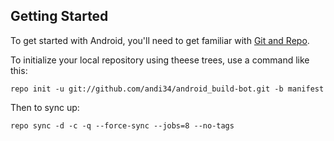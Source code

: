 Getting Started
---------------

To get started with Android, you'll need to get
familiar with [Git and Repo](http://source.android.com/source/using-repo.html).

To initialize your local repository using theese trees, use a command like this:

    repo init -u git://github.com/andi34/android_build-bot.git -b manifest

Then to sync up:

    repo sync -d -c -q --force-sync --jobs=8 --no-tags

